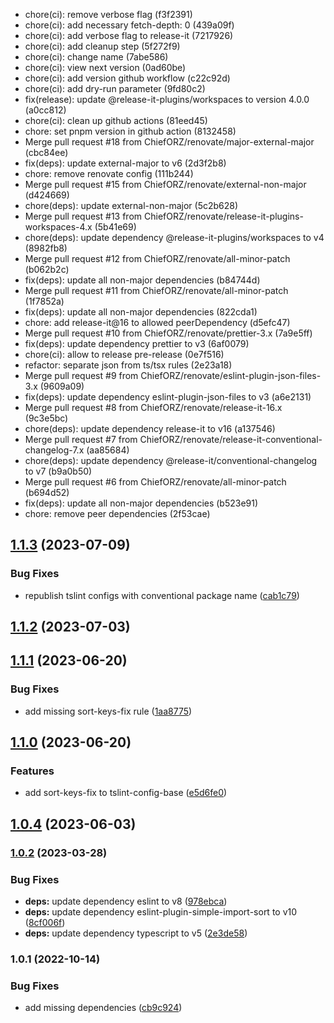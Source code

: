

* chore(ci): remove verbose flag (f3f2391)
* chore(ci): add necessary fetch-depth: 0 (439a09f)
* chore(ci): add verbose flag to release-it (7217926)
* chore(ci): add cleanup step (5f272f9)
* chore(ci): change name (7abe586)
* chore(ci): view next version (0ad60be)
* chore(ci): add version github workflow (c22c92d)
* chore(ci): add dry-run parameter (9fd80c2)
* fix(release): update @release-it-plugins/workspaces to version 4.0.0 (a0cc812)
* chore(ci): clean up github actions (81eed45)
* chore: set pnpm version in github action (8132458)
* Merge pull request #18 from ChiefORZ/renovate/major-external-major (cbc84ee)
* fix(deps): update external-major to v6 (2d3f2b8)
* chore: remove renovate config (111b244)
* Merge pull request #15 from ChiefORZ/renovate/external-non-major (d424669)
* chore(deps): update external-non-major (5c2b628)
* Merge pull request #13 from ChiefORZ/renovate/release-it-plugins-workspaces-4.x (5b41e69)
* chore(deps): update dependency @release-it-plugins/workspaces to v4 (8982fb8)
* Merge pull request #12 from ChiefORZ/renovate/all-minor-patch (b062b2c)
* fix(deps): update all non-major dependencies (b84744d)
* Merge pull request #11 from ChiefORZ/renovate/all-minor-patch (1f7852a)
* fix(deps): update all non-major dependencies (822cda1)
* chore: add release-it@16 to allowed peerDependency (d5efc47)
* Merge pull request #10 from ChiefORZ/renovate/prettier-3.x (7a9e5ff)
* fix(deps): update dependency prettier to v3 (6af0079)
* chore(ci): allow to release pre-release (0e7f516)
* refactor: separate json from ts/tsx rules (2e23a18)
* Merge pull request #9 from ChiefORZ/renovate/eslint-plugin-json-files-3.x (9609a09)
* fix(deps): update dependency eslint-plugin-json-files to v3 (a6e2131)
* Merge pull request #8 from ChiefORZ/renovate/release-it-16.x (9c3e5bc)
* chore(deps): update dependency release-it to v16 (a137546)
* Merge pull request #7 from ChiefORZ/renovate/release-it-conventional-changelog-7.x (aa85684)
* chore(deps): update dependency @release-it/conventional-changelog to v7 (b9a0b50)
* Merge pull request #6 from ChiefORZ/renovate/all-minor-patch (b694d52)
* fix(deps): update all non-major dependencies (b523e91)
* chore: remove peer dependencies (2f53cae)

## [1.1.3](https://github.com/ChiefORZ/code-styles/compare/1.1.2...1.1.3) (2023-07-09)


### Bug Fixes

* republish tslint configs with conventional package name ([cab1c79](https://github.com/ChiefORZ/code-styles/commit/cab1c7943d13c07dbdfecd490e43ae47bf04916d))

## [1.1.2](https://github.com/ChiefORZ/code-styles/compare/1.1.1...1.1.2) (2023-07-03)

## [1.1.1](https://github.com/ChiefORZ/tslint-config/compare/1.1.0...1.1.1) (2023-06-20)


### Bug Fixes

* add missing sort-keys-fix rule ([1aa8775](https://github.com/ChiefORZ/tslint-config/commit/1aa877581db8d03b0e7805be3381b017fd69a2ba))

## [1.1.0](https://github.com/ChiefORZ/tslint-config/compare/1.0.4...1.1.0) (2023-06-20)


### Features

* add sort-keys-fix to tslint-config-base ([e5d6fe0](https://github.com/ChiefORZ/tslint-config/commit/e5d6fe0bd4bc7b3e38f3faa8900b60866cce3db4))

## [1.0.4](https://github.com/ChiefORZ/tslint-config/compare/1.0.3...1.0.4) (2023-06-03)

### [1.0.2](https://github.com/ChiefORZ/tslint-config/compare/1.0.1...1.0.2) (2023-03-28)


### Bug Fixes

* **deps:** update dependency eslint to v8 ([978ebca](https://github.com/ChiefORZ/tslint-config/commit/978ebca0513431f148ecdad163b70fe7a44975b1))
* **deps:** update dependency eslint-plugin-simple-import-sort to v10 ([8cf006f](https://github.com/ChiefORZ/tslint-config/commit/8cf006ff1aadb76701df73dc08c4daf3f85f1cd1))
* **deps:** update dependency typescript to v5 ([2e3de58](https://github.com/ChiefORZ/tslint-config/commit/2e3de583c653010354f16be20931b0257bd5cf0f))

### 1.0.1 (2022-10-14)


### Bug Fixes

* add missing dependencies ([cb9c924](https://github.com/ChiefORZ/tslint-config/commit/cb9c924e020ed04d51bc7f9b0ff8ae5e83c4a089))